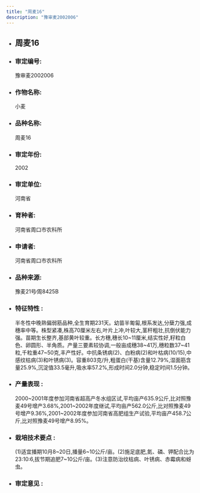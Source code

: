 ```yaml
---
title: "周麦16"
description: "豫审麦2002006"
---
```

* ## 周麦16
* ###  审定编号:  
   豫审麦2002006

*  ### 作物名称:  
   小麦

*   ###  品种名称: 
    周麦16

*   ### 审定年份: 
    2002

*   ### 审定单位:  
    河南省

*   ### 育种者:  
    河南省周口市农科所

*   ### 申请者:  
    河南省周口市农科所

*   ### 品种来源:  
    豫麦21号∕周8425B

*   ### 特征特性 : 
    半冬性中晚熟偏弱筋品种,全生育期231天。幼苗半匍匐,根系发达,分蘖力强,成穗率中等。株型紧凑,株高70厘米左右,叶片上冲,叶较大,茎秆粗壮,抗倒伏能力强。苗期生长整齐,基部黄叶较重。长方穗,穗长10~11厘米,结实性好,籽粒白色、卵圆形、半角质。产量三要素较协调,一般亩成穗38~41万,穗粒数37~41粒,千粒重47~50克,丰产性好。中抗条锈病(2)、白粉病(2)和叶枯病(10/15),中感纹枯病(3)和叶锈病(3)。容重803克/升,粗蛋白(干基)含量12.79%,湿面筋含量25.9%,沉淀值33.5毫升,吸水率57.2%,形成时间2.0分钟,稳定时间1.5分钟。

*   ### 产量表现 : 
    2000~2001年度参加河南省超高产冬水组区试,平均亩产635.9公斤,比对照豫麦49号增产3.68%,2001~2002年度继试,平均亩产562.0公斤,比对照豫麦49号增产9.36%,2001~2002年度参加河南省高肥组生产试验,平均亩产458.7公斤,比对照豫麦49号增产8.95%。

*   ### 栽培技术要点 : 
    (1)适宜播期10月8~20日,播量6~10公斤/亩。(2)施足底肥,氮、磷、钾配合比为23∶10∶6,拔节期追肥7~10公斤/亩。(3)注意防治纹枯病、叶锈病、赤霉病和蚜虫。

*   ### 审定意见 : 
    
